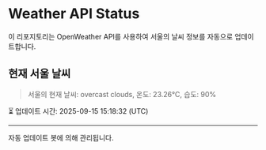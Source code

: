 
# Weather API Status

이 리포지토리는 OpenWeather API를 사용하여 서울의 날씨 정보를 자동으로 업데이트합니다.

## 현재 서울 날씨
> 서울의 현재 날씨: overcast clouds, 온도: 23.26°C, 습도: 90%

⏳ 업데이트 시간: 2025-09-15 15:18:32 (UTC)

---
자동 업데이트 봇에 의해 관리됩니다.
